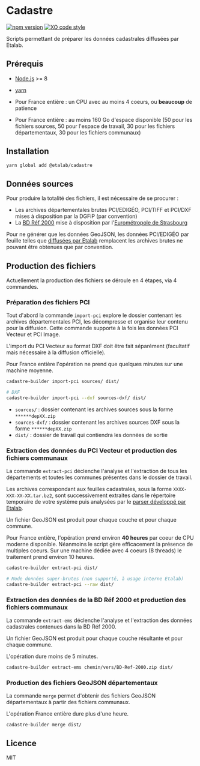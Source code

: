 # Cadastre

[![npm version](https://badge.fury.io/js/%40etalab%2Fcadastre.svg)](https://badge.fury.io/js/%40etalab%2Fcadastre)
[![XO code style](https://img.shields.io/badge/code_style-XO-5ed9c7.svg)](https://github.com/sindresorhus/xo)

Scripts permettant de préparer les données cadastrales diffusées par Etalab.

## Prérequis

* [Node.js](https://nodejs.org) >= 8
* [yarn](https://yarnpkg.com/lang/en/docs/install/)

* Pour France entière : un CPU avec au moins 4 coeurs, ou __beaucoup__ de patience
* Pour France entière : au moins 160 Go d'espace disponible (50 pour les fichiers sources, 50 pour l'espace de travail, 30 pour les fichiers départementaux, 30 pour les fichiers communaux)

## Installation

```bash
yarn global add @etalab/cadastre
```

## Données sources

Pour produire la totalité des fichiers, il est nécessaire de se procurer :

* Les archives départementales brutes PCI/EDIGÉO, PCI/TIFF et PCI/DXF mises à disposition par la DGFiP (par convention)
* La [BD Réf 2000](https://www.data.gouv.fr/fr/datasets/bd-ref-2000-eurometropole-de-strasbourg/) mise à disposition par l'[Eurométropole de Strasbourg](https://www.data.gouv.fr/fr/organizations/strasbourg-eurometropole/)

Pour ne générer que les données GeoJSON, les données PCI/EDIGÉO par feuille telles que [diffusées par Etalab](https://cadastre.data.gouv.fr/data/dgfip-pci-vecteur/latest/edigeo/) remplacent les archives brutes ne pouvant être obtenues que par convention.

## Production des fichiers

Actuellement la production des fichiers se déroule en 4 étapes, via 4 commandes.

### Préparation des fichiers PCI

Tout d'abord la commande `import-pci` explore le dossier contenant les archives départementales PCI, les décompresse et organise leur contenu pour la diffusion. Cette commande supporte à la fois les données PCI Vecteur et PCI Image.

L'import du PCI Vecteur au format DXF doit être fait séparément (facultatif mais nécessaire à la diffusion officielle).

Pour France entière l'opération ne prend que quelques minutes sur une machine moyenne.

```bash
cadastre-builder import-pci sources/ dist/

# DXF
cadastre-builder import-pci --dxf sources-dxf/ dist/
```

* `sources/` : dossier contenant les archives sources sous la forme `******depXX.zip`
* `sources-dxf/` : dossier contenant les archives sources DXF sous la forme `******depXX.zip`
* `dist/` : dossier de travail qui contiendra les données de sortie

### Extraction des données du PCI Vecteur et production des fichiers communaux

La commande `extract-pci` déclenche l'analyse et l'extraction de tous les départements et toutes les communes présentes dans le dossier de travail.

Les archives correspondant aux feuilles cadastrales, sous la forme `XXXX-XXX-XX-XX.tar.bz2`, sont successivement extraites dans le répertoire temporaire de votre système puis analysées par le [parser développé par Etalab](https://github.com/etalab/edigeo-parser).

Un fichier GeoJSON est produit pour chaque couche et pour chaque commune.

Pour France entière, l'opération prend environ __40 heures__ par coeur de CPU moderne disponible. Néanmoins le script gère efficacement la présence de multiples coeurs.
Sur une machine dédiée avec 4 coeurs (8 threads) le traitement prend environ 10 heures.

```bash
cadastre-builder extract-pci dist/

# Mode données super-brutes (non supporté, à usage interne Etalab)
cadastre-builder extract-pci --raw dist/
```

### Extraction des données de la BD Réf 2000 et production des fichiers communaux

La commande `extract-ems` déclenche l'analyse et l'extraction des données cadastrales contenues dans la BD Réf 2000.

Un fichier GeoJSON est produit pour chaque couche résultante et pour chaque commune.

L'opération dure moins de 5 minutes.

```bash
cadastre-builder extract-ems chemin/vers/BD-Ref-2000.zip dist/
```

### Production des fichiers GeoJSON départementaux

La commande `merge` permet d'obtenir des fichiers GeoJSON départementaux à partir des fichiers communaux.

L'opération France entière dure plus d'une heure.

```
cadastre-builder merge dist/
```

## Licence

MIT
